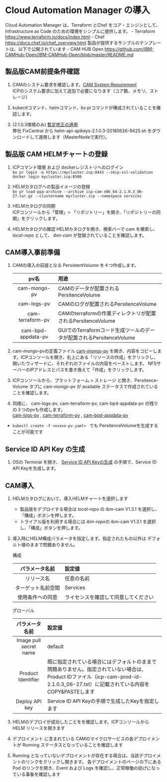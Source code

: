 
# Cloud Automation Manager の導入

Cloud Automation Manager は、Terraform とChef をコア・エンジンとして、Infrastructure as Code のための環境をシンプルに提供します。
    - Terraform https://www.terraform.io/docs/index.html
    - Chef https://docs.chef.io/chef_overview.html
製品が提供するサンプルのテンプレートは、以下で公開されています
    - CAM HUB Open https://github.com/IBM-CAMHub-Open/IBM-CAMHub-Open/blob/master/README.md



## 製品版CAM前提条件確認
1. CAMのシステム要求を確認します。[CAM System Requirement](https://www.ibm.com/support/knowledgecenter/en/SS2L37_2.1.0.3/cam_requirements.html) <br>
  ICPのシステム要求に加えて追加で必要になります（コア数、メモリ、ストレージ）

1. kubectlコマンド、helmコマンド、bx prコマンドが構成されていることを確認します。
     
1. (2.1.0.3環境のみ) [暫定修正の適用](https://www.ibm.com/support/knowledgecenter/en/SS2L37_2.1.0.3/cam_prereq.html) <br>
  弊社 FixCentral から helm-api-apikeys-2.1.0.3-20180626-9425.sh をダウンロードして適用します（MasterNodeで実行）。

## 製品版 CAM HELMチャートの登録

1. ICPコマンド環境 および dockerレジストリへのログイン<br>
  `bx pr login -a https://mycluster.icp:8443 --skip-ssl-validation`
  `docker login mycluster.icp:8500`
    
1. HELMカタログへの製品イメージの登録<br>
  `bx pr load-ppa-archive --archive icp-cam-x86_64-2.1.0.3_06-27.tar.gz --clustername mycluster.icp --namespace services`
  
1. HELMカタログの同期<br>
  ICPコンソールから「管理」> 「リポジトリー」を開き、「リポジトリーの同期」をクリックします。

1. HELMカタログの確認
  HELMカタログを開き、検索バーで cam を検索し、*local-repo* として、 *ibm-cam* が登録されていることを確認します。
    
## CAM導入事前準備
1. CAMの導入の前提となる PersistentVolume を４つ作成します。

     |pv名|用途|
     |:-----:|:-----|
     |cam-mongo-pv|CAMのデータが配置されるPersitenceVolume|
     |cam-logs-pv|CAMのログが配置されるPersitenceVolume|
     |cam-terraform-pv|CAMのterraformの作業ディレクトリが配置されるPersitenceVolume|
     |cam-bpd-appdata-pv|GUIでのTerraformコード生成ツールのデータが配置されるPersitenceVolume|
   
  1. cam-mongo-pvの定義ファイル [cam-mongo-pv](https://github.com/ICpTrial/ICPTrialJapan/blob/master/cam/cam-mongo-pv.yaml) を開き、内容をコピーします。ICPコンソールを開き、右上にある「リソースの作成」をクリックし、開いたウィザードに、それぞれのファイルの内容をペーストします。
NFSサーバーのIPアドレスとパスを書き換えて「作成」をクリックします。
  1. ICPコンソールから、プラットフォーム > ストレージ と開き、Persitence-Volume タブに cam-mongo-pv が available ステータスで作成されていることを確認します。
  1. 同様に、 cam-logs-pv, cam-terraform-pv, cam-bpd-appdata-pv の残りの３つのpvも作成します。  
      [cam-logs-pv](https://github.com/ICpTrial/ICPTrialJapan/blob/master/cam/cam-logs-pv.yaml) ,
      [cam-terraform-pv](https://github.com/ICpTrial/ICPTrialJapan/blob/master/cam/cam-terraform-pv.yaml) ,
      [cam-bpd-appdata-pv](https://github.com/ICpTrial/ICPTrialJapan/blob/master/cam/cam-bpd-appdata-pv.yaml)
  
  * `kubectl create -f <xxxxx-pv.yaml> ` でも PersitenceVolumeを生成することが可能です

## Service ID API Key の生成
1. OSの Terminal を開き、 [Service ID API Keyの生成](https://www.ibm.com/support/knowledgecenter/en/SS2L37_2.1.0.3/cam_install_offline_EE.html) の手順で、Service ID API Keyを生成します。
 
## CAM導入 
1. HELMカタログにおいて、導入HELMチャートを選択します
     - 製品版をデプロイする場合は *local-repo* の ibm-cam V1.3.1 を選択し、「構成」ボタンを押します。
     - トライアル版を利用する場合には *ibm-repo*の ibm-cam V1.3.1 を選択し、「構成」ボタンを押します。
  
1. 導入時にHELM構成パラメータを指定します。指定されたもの以外は デフォルト値のままで問題ありません。

      構成

      |パラメータ名前|設定値|
      |:-----:|:-----|
      |リリース名|任意の名前|
      |ターゲット名前空間|Services|
      |使用条件への同意|ライセンスを確認して同意してください|

      グローバル

      |パラメータ名前|設定値|
      |:-----:|:-----|
      |Image pull secret name|default|
      |Product Identifier|既に指定されている場合にはデフォルトのままで問題ありません。指定されていない場合は、Product IDファイル（icp-cam-prod-id-2.1.0.3_06-27.txt）に記載されている内容をCOPY&PASTEします
      |Deploy API key|Service ID API Keyの手順で生成したKeyを指定します|
  
  1. HELMのデプロイが成功したことをを確認します。ICPコンソールから HELM リリースを開きます
  1. デプロイメント に含まれている CAMのマイクロサービスの各デプロイメントが Running ステータスとなっていることを確認します
  1. Running となっていないデプロイメントが存在する場合は、当該デプロイメントのリンクをクリックし開きます。
     各デプロイメントのページの下にある Pod のリンクを開き、Event および Logs を確認し、正常稼働の妨げになっている事象を確認します

